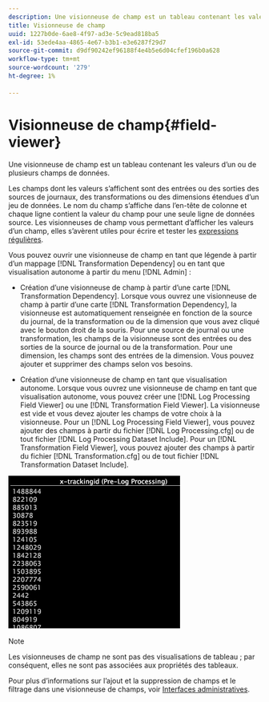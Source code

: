 ```yaml
---
description: Une visionneuse de champ est un tableau contenant les valeurs d’un ou de plusieurs champs de données.
title: Visionneuse de champ
uuid: 1227b0de-6ae8-4f97-ad3e-5c9ead818ba5
exl-id: 53ede4aa-4865-4e67-b3b1-e3e6287f29d7
source-git-commit: d9df90242ef96188f4e4b5e6d04cfef196b0a628
workflow-type: tm+mt
source-wordcount: '279'
ht-degree: 1%

---
```


# Visionneuse de champ{#field-viewer}

Une visionneuse de champ est un tableau contenant les valeurs d’un ou de plusieurs champs de données.

Les champs dont les valeurs s’affichent sont des entrées ou des sorties des sources de journaux, des transformations ou des dimensions étendues d’un jeu de données. Le nom du champ s’affiche dans l’en-tête de colonne et chaque ligne contient la valeur du champ pour une seule ligne de données source. Les visionneuses de champ vous permettant d’afficher les valeurs d’un champ, elles s’avèrent utiles pour écrire et tester les [expressions régulières](../../../../../home/c-dataset-const-proc/c-reg-exp.md#concept-070077baa419475094ef0469e92c5b9c).

Vous pouvez ouvrir une visionneuse de champ en tant que légende à partir d’un mappage [!DNL Transformation Dependency] ou en tant que visualisation autonome à partir du menu [!DNL Admin] :

* Création d’une visionneuse de champ à partir d’une carte [!DNL Transformation Dependency]. Lorsque vous ouvrez une visionneuse de champ à partir d’une carte [!DNL Transformation Dependency], la visionneuse est automatiquement renseignée en fonction de la source du journal, de la transformation ou de la dimension que vous avez cliqué avec le bouton droit de la souris. Pour une source de journal ou une transformation, les champs de la visionneuse sont des entrées ou des sorties de la source de journal ou de la transformation. Pour une dimension, les champs sont des entrées de la dimension. Vous pouvez ajouter et supprimer des champs selon vos besoins.

* Création d’une visionneuse de champ en tant que visualisation autonome. Lorsque vous ouvrez une visionneuse de champ en tant que visualisation autonome, vous pouvez créer une [!DNL Log Processing Field Viewer] ou une [!DNL Transformation Field Viewer]. La visionneuse est vide et vous devez ajouter les champs de votre choix à la visionneuse. Pour un [!DNL Log Processing Field Viewer], vous pouvez ajouter des champs à partir du fichier [!DNL Log Processing.cfg] ou de tout fichier [!DNL Log Processing Dataset Include]. Pour un [!DNL Transformation Field Viewer], vous pouvez ajouter des champs à partir du fichier [!DNL Transformation.cfg] ou de tout fichier [!DNL Transformation Dataset Include].

![](assets/vis_FieldViewer_OneField.png)

>[!NOTE]
>
>Les visionneuses de champ ne sont pas des visualisations de tableau ; par conséquent, elles ne sont pas associées aux propriétés des tableaux.

Pour plus d’informations sur l’ajout et la suppression de champs et le filtrage dans une visionneuse de champs, voir [Interfaces administratives](../../../../../home/c-get-started/c-admin-intrf/c-admin-intrf.md#concept-855c1a91e1a948969fab592adca15f74).
